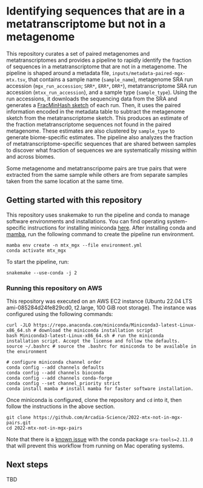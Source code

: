 # Identifying sequences that are in a metatranscriptome but not in a metagenome

This repository curates a set of paired metagenomes and metatranscriptomes and provides a pipeline to rapidly identify the fraction of sequences in a metatranscriptome that are not in a metagenome.
The pipeline is shaped around a metadata file, `inputs/metadata-paired-mgx-mtx.tsv`, that contains a sample name (`sample_name`), metagenome SRA run accession (`mgx_run_accession`; `SRR*`, `ERR*`, `DRR*`), metatranscriptome SRA run accession (`mtxx_run_accession`), and a sample type (`sample_type`).
Using the run accessions, it downloads the sequencing data from the SRA and generates a [FracMinHash sketch](https://www.biorxiv.org/content/10.1101/2022.01.11.475838v2.abstract) of each run.
Then, it uses the paired information encoded in the metadata table to subtract the metagenome sketch from the metatranscriptome sketch.
This produces an estimate of the fraction metatranscriptome sequences not found in the paired metagenome.
These estimates are also clustered by `sample_type` to generate biome-specific estimates.
The pipeline also analyzes the fraction of metatranscriptome-specific sequences that are shared between samples to discover what fraction of sequences we are systematically missing within and across biomes.

Some metagenome and metatranscripome pairs are true pairs that were extracted from the same sample while others are from separate samples taken from the same location at the same time.

## Getting started with this repository

This repository uses snakemake to run the pipeline and conda to manage software environments and installations.
You can find operating system-specific instructions for installing miniconda [here](https://docs.conda.io/en/latest/miniconda.html).
After installing conda and [mamba](https://mamba.readthedocs.io/en/latest/), run the following command to create the pipeline run environment.

```
mamba env create -n mtx_mgx --file environment.yml
conda activate mtx_mgx
```

To start the pipeline, run:
```
snakemake --use-conda -j 2
```

### Running this repository on AWS

This repository was executed on an AWS EC2 instance (Ubuntu 22.04 LTS ami-085284d24fe829cd0, t2.large, 100 GiB root storage).
The instance was configured using the following commands:

```
curl -JLO https://repo.anaconda.com/miniconda/Miniconda3-latest-Linux-x86_64.sh # download the miniconda installation script
bash Miniconda3-latest-Linux-x86_64.sh # run the miniconda installation script. Accept the license and follow the defaults.
source ~/.bashrc # source the .bashrc for miniconda to be available in the environment

# configure miniconda channel order
conda config --add channels defaults 
conda config --add channels bioconda
conda config --add channels conda-forge
conda config --set channel_priority strict
conda install mamba # install mamba for faster software installation.
```

Once miniconda is configured, clone the repository and `cd` into it, then follow the instructions in the above section.
```
git clone https://github.com/Arcadia-Science/2022-mtx-not-in-mgx-pairs.git
cd 2022-mtx-not-in-mgx-pairs
```

Note that there is a [known issue](https://github.com/ncbi/sra-tools/issues/645) with the conda package `sra-tools=2.11.0` that will prevent this workflow from running on Mac operating systems. 

## Next steps

TBD
